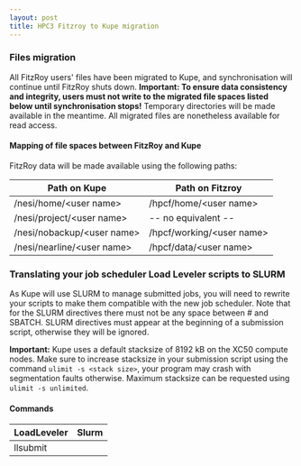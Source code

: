 ```yaml
---
layout: post
title: HPC3 Fitzroy to Kupe migration
---
```



### Files migration

All FitzRoy users' files have been migrated to Kupe, and synchronisation will continue until FitzRoy shuts down. **Important: To ensure data consistency and integrity, users must not write to the migrated file spaces listed below until synchronisation stops!** Temporary directories will be made available in the meantime. All migrated files are nonetheless available for read access.

#### Mapping of file spaces between FitzRoy and Kupe

FitzRoy data will be made available using the following paths:

| Path on Kupe                | Path on Fitzroy            |
|-----------------------------|----------------------------|
| /nesi/home/\<user name>     | /hpcf/home/\<user name>    |
| /nesi/project/\<user name>  | -- no equivalent --        |
| /nesi/nobackup/\<user name> | /hpcf/working/\<user name> |
| /nesi/nearline/\<user name> | /hpcf/data/\<user name>    |


### Translating your job scheduler Load Leveler scripts to SLURM

As Kupe will use SLURM to manage submitted jobs, you will need to rewrite your scripts to make them compatible with the new job scheduler.
Note that for the SLURM directives there must not be any space between # and SBATCH. SLURM directives must appear at the beginning of a submission script, otherwise they will be ignored.

**Important:** Kupe uses a default stacksize of 8192 kB on the XC50 compute nodes. Make sure to increase stacksize in your submission script using the command `ulimit -s <stack size>`, your program may crash with segmentation faults otherwise. Maximum stacksize can be requested using `ulimit -s unlimited`.

#### Commands

| LoadLeveler                                       |  Slurm                                          |
|---------------------------------------------------|-------------------------------------------------|
| llsubmit <script>                                 | sbatch <script>                                 |
| llcancel <job_id>                                 | scancel <job_id>                                |
| llq -u <user_name>                                | squeue -u <user_name>                           |

#### Script directives

| LoadLeveler                                       | Slurm                                           |
|---------------------------------------------------|-------------------------------------------------|
| #@ job_name = <job_name>                          | #SBATCH --job-name = <job_name>                 |
| #@ account_no = <account_no>                      | #SBATCH --account = <account_no>                |
| #@ wall_clock_limit = <hh:mm:ss>                  | #SBATCH --time <hh:mm:ss>                       |
| #@ output = <output_file>                         | #SBATCH --output = <output_file>                |
| #@ error = <error_file>                           | #SBATCH --error =  <error_file>                 |
| #@ class = <class_name>                           | #SBATCH --partition = <partition_name>          |
| #@ resources = ConsumableMemory(\<mem>gb)         | #SBATCH --mem-per-cpu=\<mem>G                   |
| #@ nodes = <no_nodes>                             | #SBATCH --nodes = <no_nodes>                    |
| #@ tasks_per_node = <no_ranks>                    | #SBATCH --ntasks-per-node = <no_ranks>          |
| #@ parallel_threads = <no_threads>                | #SBATCH --cpus-per-task = <no_threads>          |
| #@ node_usage = not_shared                        | #SBATCH --exclusive                             |
| #@ requirements = (Feature==="build_node_name")   | #SBATCH --constraint = build_node_name          |
| #@ network.MPI = <network_settings>               | #SBATCH --network = <network_settings>          |
| #@ job_type = parallel                            | NA                                              |
| #@ queue                                          | NA                                              |


#### Environment variables

| LoadLeveler                                       | Slurm                                           |
|---------------------------------------------------|-------------------------------------------------|
| $LOADL_STEP_INITDIR                               | $SLURM_SUMBIT_DIR                               |
| $LOADL_PROCESSOR_LIST                             | $SLURM_JOB_NODELIST                             |

#### mpiexec command

| Fitzroy                                           | Slurm                                           |
|---------------------------------------------------|-------------------------------------------------|
| poe                                               | srun                                            |


[Download a printable cheat-sheet](https://wiki.auckland.ac.nz/download/attachments/63145549/jobdescription-LoadLevelertoSlurm.pdf?version=2&modificationDate=1395888661806&api=v2 )

### Setting up Cylc tasks for SLURM

Here is an example of a Cylc task family that can be used for submitting tasks to the SLURM scheduler.

```
    [[XC50_SLURM]]
        pre-script = "ulimit -s unlimited"
        [[[job]]]
            batch system = slurm
        [[[directives]]]
            --partition = general
            --job-name = mytestjob
            --time = 02:00:00
            --mem-per-cpu = 4G
            --nodes = 4
            --ntasks = 80
            --cpus-per-task = 2
        [[[environment]]]]
            SLURM_EXCLUSIVE = ""
```
Note that Cylc does not accept directives without further parameters, such as `--exclusive``. These can be set using SLURM's environment variables as shown in the example.
